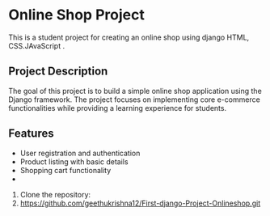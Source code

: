 #  Online Shop Project

This is a student project for creating an online shop using django HTML, CSS.JAvaScript .

## Project Description

The goal of this project is to build a simple online shop application using the Django framework. The project focuses on implementing core e-commerce functionalities while providing a learning experience for students.

## Features

- User registration and authentication
- Product listing with basic details
- Shopping cart functionality
- 

1. Clone the repository:
2. https://github.com/geethukrishna12/First-django-Project-Onlineshop.git
 
